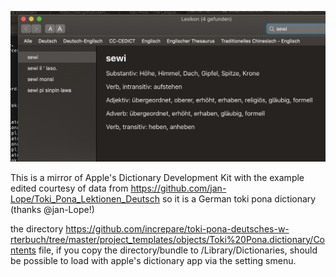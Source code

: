 ![Bildschirm](https://raw.githubusercontent.com/increpare/toki-pona-deutsches-w-rterbuch/master/bildschirm.png)

This is a mirror of Apple's Dictionary Development Kit with the example edited courtesy of data from https://github.com/jan-Lope/Toki_Pona_Lektionen_Deutsch so it is a German toki pona dictionary (thanks @jan-Lope!) 

the directory https://github.com/increpare/toki-pona-deutsches-w-rterbuch/tree/master/project_templates/objects/Toki%20Pona.dictionary/Contents file, if you copy the directory/bundle to /Library/Dictionaries, should be possible to load with apple's dictionary app via the setting smenu.

